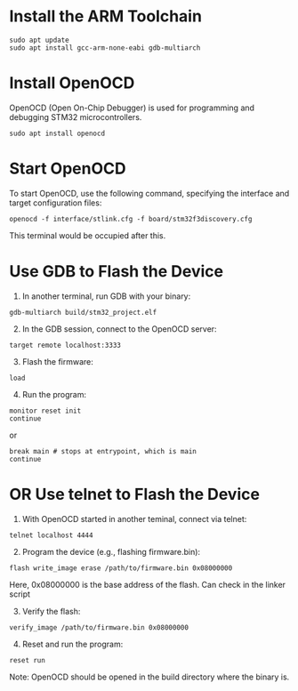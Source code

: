 # Install the ARM Toolchain
```
sudo apt update
sudo apt install gcc-arm-none-eabi gdb-multiarch
```

# Install OpenOCD
OpenOCD (Open On-Chip Debugger) is used for programming and debugging STM32 microcontrollers.
```
sudo apt install openocd

```

# Start OpenOCD
To start OpenOCD, use the following command, specifying the interface and target configuration files:
```
openocd -f interface/stlink.cfg -f board/stm32f3discovery.cfg
```

This terminal would be occupied after this.

# Use GDB to Flash the Device

1) In another terminal, run GDB with your binary:
```
gdb-multiarch build/stm32_project.elf
```

2) In the GDB session, connect to the OpenOCD server:
```
target remote localhost:3333
```

3) Flash the firmware:
```
load
```

4) Run the program:
```
monitor reset init
continue

```

or

```
break main # stops at entrypoint, which is main
continue
```

# OR Use telnet to Flash the Device

1) With OpenOCD started in another teminal, connect via telnet:
```
telnet localhost 4444

```

2) Program the device (e.g., flashing firmware.bin):
```
flash write_image erase /path/to/firmware.bin 0x08000000

```
Here, 0x08000000 is the base address of the flash. Can check in the linker script

3) Verify the flash:
```
verify_image /path/to/firmware.bin 0x08000000

```

4) Reset and run the program:
```
reset run
```

Note: OpenOCD should be opened in the build directory where the binary is.